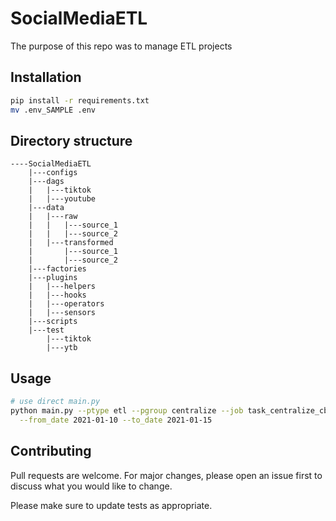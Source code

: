 # SocialMediaETL

The purpose of this repo was to manage ETL projects

## Installation

```bash
pip install -r requirements.txt
mv .env_SAMPLE .env

```

## Directory structure
```
----SocialMediaETL
    |---configs
    |---dags
    |   |---tiktok
    |   |---youtube
    |---data
    |   |---raw
    |   |   |---source_1
    |   |   |---source_2
    |   |---transformed
    |       |---source_1
    |       |---source_2
    |---factories
    |---plugins
    |   |---helpers
    |   |---hooks
    |   |---operators
    |   |---sensors
    |---scripts
    |---test
        |---tiktok
        |---ytb
```

## Usage

```sh
# use direct main.py
python main.py --ptype etl --pgroup centralize --job task_centralize_cb \
  --from_date 2021-01-10 --to_date 2021-01-15
```


## Contributing
Pull requests are welcome. For major changes, please open an issue first to discuss what you would like to change.

Please make sure to update tests as appropriate.
